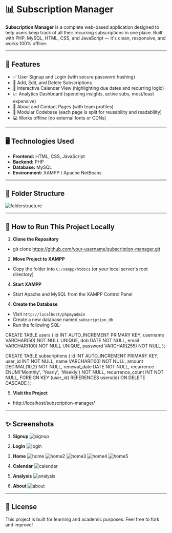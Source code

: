 # 📊 Subscription Manager

**Subscription Manager** is a complete web-based application designed to help users keep track of all their recurring subscriptions in one place. Built with PHP, MySQL, HTML, CSS, and JavaScript — it's clean, responsive, and works 100% offline.

---

## 🔧 Features

- ✅ User Signup and Login (with secure password hashing)
- 📅 Add, Edit, and Delete Subscriptions
- 📆 Interactive Calendar View (highlighting due dates and recurring logic)
- 📈 Analytics Dashboard (spending insights, active subs, most/least expensive)
- 📘 About and Contact Pages (with team profiles)
- 📁 Modular Codebase (each page is split for reusability and readability)
- 💻 Works offline (no external fonts or CDNs)

---

## 🖥️ Technologies Used

- **Frontend:** HTML, CSS, JavaScript
- **Backend:** PHP
- **Database:** MySQL
- **Environment:** XAMPP / Apache NetBeans

---

## 📁 Folder Structure


![folderstructure](https://github.com/user-attachments/assets/8a6bb38c-92e1-4f95-949d-3b162da93ad9)


---

## 🚀 How to Run This Project Locally

1. **Clone the Repository**

- git clone https://github.com/your-username/subscription-manager.git

2. **Move Project to XAMPP**

- Copy the folder into `C:/xampp/htdocs` (or your local server's root directory)

4. **Start XAMPP**

- Start Apache and MySQL from the XAMPP Control Panel

4. **Create the Database**

- Visit `http://localhost/phpmyadmin`
- Create a new database named `subscription_db`
- Run the following SQL:

CREATE TABLE users (
  id INT AUTO_INCREMENT PRIMARY KEY,
  username VARCHAR(50) NOT NULL UNIQUE,
  dob DATE NOT NULL,
  email VARCHAR(100) NOT NULL UNIQUE,
  password VARCHAR(255) NOT NULL
);

CREATE TABLE subscriptions (
  id INT AUTO_INCREMENT PRIMARY KEY,
  user_id INT NOT NULL,
  name VARCHAR(100) NOT NULL,
  amount DECIMAL(10,2) NOT NULL,
  renewal_date DATE NOT NULL,
  recurrence ENUM('Monthly', 'Yearly', 'Weekly') NOT NULL,
  recurrence_count INT NOT NULL,
  FOREIGN KEY (user_id) REFERENCES users(id) ON DELETE CASCADE
);

5. **Visit the Project**

- http://localhost/subscription-manager/

---

## ✨ Screenshots

1. **Signup**
![signup](https://github.com/user-attachments/assets/8d289685-42b5-47ab-becb-c1392c3fd4e0)

2. **Login**
![login](https://github.com/user-attachments/assets/f15b979f-7596-425d-a3d8-7dca4885efce)

3. **Home**
![home](https://github.com/user-attachments/assets/ea7f8f8e-687b-4b17-9f13-ad30418b316b)
![home2](https://github.com/user-attachments/assets/2b7df758-9933-4fa9-9933-9f48998630af)
![home3](https://github.com/user-attachments/assets/55bbfa8e-02e5-4d01-be62-8725b874836d)
![home4](https://github.com/user-attachments/assets/c0b9be2b-7338-421c-bc39-4d91dcc2ccfb)
![home5](https://github.com/user-attachments/assets/a98e95e7-6fd4-49a4-af24-3c37fbe6740f)


5. **Calendar**
![calendar](https://github.com/user-attachments/assets/7fb61f60-1101-4446-a024-f34ec8918eca)

6. **Analysis**
![analysis](https://github.com/user-attachments/assets/eaf8d3b5-e07c-42f6-b9ad-ae96d2e9f680)

7. **About**
![about](https://github.com/user-attachments/assets/d90c6719-14da-43e1-8b7e-b325ad948729)


---

## 📄 License
This project is built for learning and academic purposes. Feel free to fork and improve!

